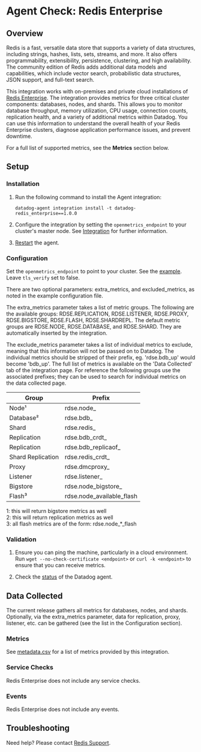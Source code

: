 # Agent Check: Redis Enterprise

## Overview

Redis is a fast, versatile data store that supports a variety of data structures, including strings, hashes, lists, sets, streams, and more. It also offers programmability, extensibility, persistence, clustering, and high availability. The community edition of Redis adds additional data models and capabilities, which include vector search, probabilistic data structures, JSON support, and full-text search.

This integration works with on-premises and private cloud installations of [Redis Enterprise][1].
The integration provides metrics for three critical cluster components: databases, nodes, and shards. This allows you to monitor database throughput, memory utilization, CPU usage, connection counts, replication health, and a variety of additional metrics within Datadog.
You can use this information to understand the overall health of your Redis Enterprise clusters, diagnose application performance issues, and prevent downtime.

For a full list of supported metrics, see the **Metrics** section below.

## Setup

### Installation

1. Run the following command to install the Agent integration:
   ```shell
   datadog-agent integration install -t datadog-redis_enterprise==1.0.0
   ```
   
2. Configure the integration by setting the `openmetrics_endpoint` to your cluster's master node. See [Integration][2] for further information.

3. [Restart][3] the agent.


### Configuration

Set the `openmetrics_endpoint` to point to your cluster. See the [example][4]. Leave `tls_verify` set to false.

There are two optional parameters: extra_metrics, and excluded_metrics, as noted in the example configuration file. 

The extra_metrics parameter takes a list of metric groups. The following are the available groups: RDSE.REPLICATION, RDSE.LISTENER, RDSE.PROXY, RDSE.BIGSTORE, RDSE.FLASH, 
RDSE.SHARDREPL. The default metric groups are RDSE.NODE, RDSE.DATABASE, and RDSE.SHARD. They are automatically inserted by the integration.

The exclude_metrics parameter takes a list of individual metrics to exclude, meaning that this information will not be 
passed on to Datadog. The individual metrics should be stripped of their prefix, eg. 'rdse.bdb_up' would become 'bdb_up'. 
The full list of metrics is available on the 'Data Collected' tab of the integration page. For reference the following 
groups use the associated prefixes; they can be used to search for individual metrics on the data collected page. 

| Group             | Prefix                      |
|-------------------|-----------------------------|
| Node¹             | rdse.node_                  |
| Database²         | rdse.bdb_                   |
| Shard             | rdse.redis_                 |
| Replication       | rdse.bdb_crdt_              |
 | Replication       | rdse.bdb_replicaof_         |
 | Shard Replication | rdse.redis_crdt_            |
 | Proxy             | rdse.dmcproxy_              |
 | Listener          | rdse.listener_              |
 | Bigstore          | rdse.node_bigstore_         |
 | Flash³            | rdse.node_available_flash   |

1: this will return bigstore metrics as well<br>
2: this will return replication metrics as well<br>
3: all flash metrics are of the form: rdse.node_*_flash

### Validation

1. Ensure you can ping the machine, particularly in a cloud environment. Run `wget --no-check-certificate <endpoint>` 
or `curl -k <endpoint>` to ensure that you can receive metrics.

2. Check the [status][5] of the Datadog agent.


## Data Collected

The current release gathers all metrics for databases, nodes, and shards. Optionally, via the extra_metrics parameter, 
data for replication, proxy, listener, etc. can be gathered (see the list in the Configuration section).


### Metrics

See [metadata.csv][6] for a list of metrics provided by this integration.


### Service Checks

Redis Enterprise does not include any service checks.


### Events

Redis Enterprise does not include any events.


## Troubleshooting

Need help? Please contact [Redis Support][8].

[1]: https://redis.com/redis-enterprise-software/overview/
[2]: https://docs.datadoghq.com/getting_started/integrations/
[3]: https://docs.datadoghq.com/agent/guide/agent-commands/#start-stop-and-restart-the-agent
[4]: https://github.com/DataDog/integrations-extras/blob/master/redis_enterprise/datadog_checks/redis_enterprise/data/conf.yaml.example
[5]: https://docs.datadoghq.com/agent/guide/agent-commands/#agent-status-and-information
[6]: https://github.com/DataDog/integrations-extras/blob/master/redis_enterprise/metadata.csv
[7]: mailto:field.engineers@redis.com
[8]: https://redis.io/support/
